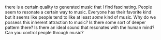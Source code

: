 there is a certain quality to generated music that I find fascinating. People seem to resonate a certain way to music. Everyone has their favorite kind but it seems like people tend to like at least *some* kind of music. Why do we possess this inherent attraction to music? Is there some sort of deeper pattern there? Is there an ideal sound that resonates with the human mind? Can you control people through music? 